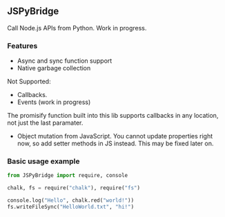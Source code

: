 ## JSPyBridge

Call Node.js APIs from Python. Work in progress.

### Features

* Async and sync function support
* Native garbage collection

Not Supported:
* Callbacks. 
* Events (work in progress)
<!-- The future is async! Use async when possible or EventEmitter. To call callback functions, 
use Node.js's `util.promisify` or the one built-in to this lib, `JSPyBridge.promisify`.  -->
The promisify function built into this lib supports callbacks in any location, not just the last paramater.
* Object mutation from JavaScript. You cannot update properties right now, so add setter methods in JS instead. This may be fixed later on.

### Basic usage example

```py
from JSPyBridge import require, console

chalk, fs = require("chalk"), require("fs")

console.log("Hello", chalk.red("world!"))
fs.writeFileSync("HelloWorld.txt", "hi!")
```